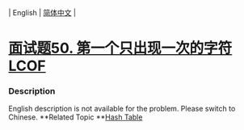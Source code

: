 | English | [简体中文](README.md) |

# [面试题50. 第一个只出现一次的字符  LCOF](https://leetcode-cn.com/problems/di-yi-ge-zhi-chu-xian-yi-ci-de-zi-fu-lcof)
 ### Description
English description is not available for the problem. Please switch to Chinese.
**Related Topic	**[Hash Table](https://leetcode-cn.com/tag/hash-table) 